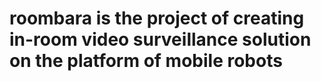 roombara is the project of creating in-room video surveillance solution on the platform of mobile robots
========
